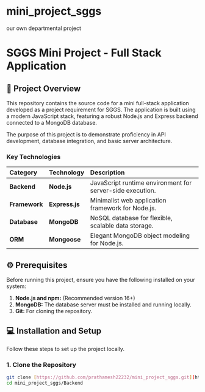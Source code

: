 # mini_project_sggs
our own departmental project

# SGGS Mini Project - Full Stack Application

## 🚀 Project Overview

This repository contains the source code for a mini full-stack application developed as a project requirement for SGGS. The application is built using a modern JavaScript stack, featuring a robust Node.js and Express backend connected to a MongoDB database.

The purpose of this project is to demonstrate proficiency in API development, database integration, and basic server architecture.

### Key Technologies

| Category | Technology | Description |
| :--- | :--- | :--- |
| **Backend** | **Node.js** | JavaScript runtime environment for server-side execution. |
| **Framework** | **Express.js** | Minimalist web application framework for Node.js. |
| **Database** | **MongoDB** | NoSQL database for flexible, scalable data storage. |
| **ORM** | **Mongoose** | Elegant MongoDB object modeling for Node.js. |

## ⚙️ Prerequisites

Before running this project, ensure you have the following installed on your system:

1.  **Node.js and npm:** (Recommended version 16+)
2.  **MongoDB:** The database server must be installed and running locally.
3.  **Git:** For cloning the repository.

## 💻 Installation and Setup

Follow these steps to set up the project locally.

### 1. Clone the Repository

```bash
git clone [https://github.com/prathamesh22232/mini_project_sggs.git](https://github.com/prathamesh22232/mini_project_sggs.git)
cd mini_project_sggs/Backend